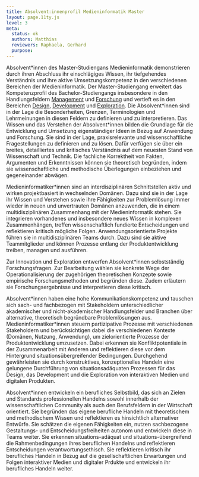 ```yaml
---
title: Absolvent:innenprofil Medieninformatik Master
layout: page.11ty.js
level: 3
meta:
  status: ok
  authors: Matthias
  reviewers: Raphaela, Gerhard
  purpose:
---
```


Absolvent\*innen des Master-Studiengans Medieninformatik demonstrieren durch ihren Abschluss ihr einschlägiges Wissen, ihr tiefgehendes Verständnis und ihre aktive Umsetzungskompetenz in den verschiedenen Bereichen der Medieninformatik. Der Master-Studiengang erweitert das Kompetenzprofil des Bachelor-Studiengangs insbesondere in den Handlungsfeldern [Management](/handlungsfelder/#driving-creation-processes) und [Forschung](/handlungsfelder/#enhancing-interactions-on-different-scales) und vertieft es in den Bereichen [Design](/handlungsfelder/#designing-for-user-experiences), [Development](/handlungsfelder/#developing-interactive-and-distributed-systems) und [Exploration](/handlungsfelder/#exploring-advanced-interactive-media). Die Absolvent\*innen sind in der Lage die Besonderheiten, Grenzen, Terminologien und Lehrmeinungen in diesen Feldern zu definieren und zu interpretieren. Das Wissen und das Verstehen der Absolvent\*innen bilden die Grundlage für die Entwicklung und Umsetzung eigenständiger Ideen in Bezug auf Anwendung und Forschung. Sie sind in der Lage, praxisrelevante und wissenschaftliche Fragestellungen zu definieren und zu lösen. Dafür verfügen sie über ein breites, detailliertes und kritisches Verständnis auf dem neuesten Stand von Wissenschaft und Technik. Die fachliche Korrektheit von Fakten, Argumenten und Erkenntnissen können sie theoretisch begründen, indem sie wissenschaftliche und methodische Überlegungen einbeziehen und gegeneinander abwägen.

Medieninformatiker\*innen sind an interdisziplinären Schnittstellen aktiv und wirken projektbasiert in wechselnden Domänen. Dazu sind sie in der Lage ihr Wissen und Verstehen sowie ihre Fähigkeiten zur Problemlösung immer wieder in neuen und unvertrauten Domänen anzuwenden, die in einem multidisziplinären Zusammenhang mit der Medieninformatik stehen. Sie integrieren vorhandenes und insbesondere neues Wissen in komplexen Zusammenhängen, treffen wissenschaftlich fundierte Entscheidungen und reflektieren kritisch mögliche Folgen. Anwendungsorientierte Projekte führen sie in multidisziplinären Teams durch. Dazu sind sie aktive Teammitglieder und können Prozesse entlang der Produktentwicklung treiben, managen und ausführen.

Zur Innovation und Exploration entwerfen Absolvent\*innen selbstständig Forschungsfragen. Zur Bearbeitung wählen sie konkrete Wege der Operationalisierung der zugehörigen theoretischen Konzepte sowie empirische Forschungsmethoden und begründen diese. Zudem erläutern sie Forschungsergebnisse und interpretieren diese kritisch.

Absolvent\*innen haben eine hohe Kommunikationskompetenz und tauschen sich sach- und fachbezogen mit Stakeholdern unterschiedlicher akademischer und nicht-akademischer Handlungsfelder und Branchen über alternative, theoretisch begründbare Problemlösungen aus. Medieninformatiker\*innen steuern partizipative Prozesse mit verschiedenen Stakeholdern und berücksichtigen dabei die verschiedenen Kontexte (Domänen, Nutzung, Anwendung), um zielorientierte Prozesse der Produktentwicklung umzusetzen. Dabei erkennen sie Konfliktpotentiale in der Zusammenarbeit mit Anderen und reflektieren diese vor dem Hintergrund situationsübergreifender Bedingungen. Durchgehend gewährleisten sie durch konstruktives, konzeptionelles Handeln eine gelungene Durchführung von situationsadäquaten Prozessen für das Design, das Development und die Exploration von interaktiven Medien und digitalen Produkten.

Absolvent\*innen entwickeln ein berufliches Selbstbild, das sich an Zielen und Standards professionellen Handelns sowohl innerhalb der wissenschaftlichen Community als auch den Berufsfeldern in der Wirtschaft orientiert. Sie begründen das eigene berufliche Handeln mit theoretischem und methodischem Wissen und reflektieren es hinsichtlich alternativer Entwürfe. Sie schätzen die eigenen Fähigkeiten ein, nutzen sachbezogene Gestaltungs- und Entscheidungsfreiheiten autonom und entwickeln diese in Teams weiter. Sie erkennen situations-adäquat und situations-übergreifend die Rahmenbedingungen ihres beruflichen Handelns und reflektieren Entscheidungen verantwortungsethisch. Sie reflektieren kritisch ihr berufliches Handeln in Bezug auf die gesellschaftlichen Erwartungen und Folgen interaktiver Medien und digitaler Prdukte und entwickeln ihr berufliches Handeln weiter.
